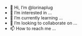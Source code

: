- 👋 Hi, I’m @lorinaplug
- 👀 I’m interested in ...
- 🌱 I’m currently learning ...
- 💞️ I’m looking to collaborate on ...
- 📫 How to reach me ...

<!---
lorinaplug/lorinaplug is a ✨ special ✨ repository because its `README.md` (this file) appears on your GitHub profile.
You can click the Preview link to take a look at your changes.
--->
